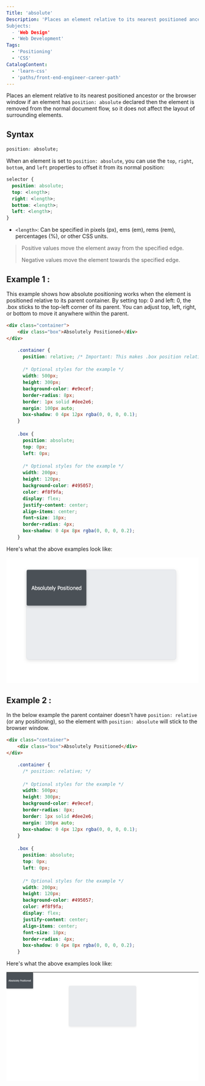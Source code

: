```yaml
---
Title: 'absolute' 
Description: 'Places an element relative to its nearest positioned ancestor or the browser window. 
Subjects: 
  - 'Web Design'
  - 'Web Development'
Tags:
  - 'Positioning'
  - 'CSS'
CatalogContent:
  - 'learn-css'
  - 'paths/front-end-engineer-career-path'
---
```


Places an element relative to its nearest positioned ancestor or the browser window if an element has `position: absolute`  declared then the element is removed from the normal document flow, so it does not affect the layout of surrounding elements.

## Syntax

```css
position: absolute;
```

When an element is set to `position: absolute`, you can use the `top`, `right`, `bottom`, and `left` properties to offset it from its normal position:

```css
selector {
  position: absolute;
  top: <length>;
  right: <length>;
  bottom: <length>;
  left: <length>;
}
```

- `<length>`: Can be specified in pixels (px), ems (em), rems (rem), percentages (%), or other CSS units.

> Positive values move the element away from the specified edge.
>
> Negative values move the element towards the specified edge.

## Example 1 : 

This example shows how absolute positioning works when the element is positioned relative to its parent container. By setting top: 0 and left: 0, the .box sticks to the top-left corner of its parent. You can adjust top, left, right, or bottom to move it anywhere within the parent.

```html
<div class="container">
    <div class="box">Absolutely Positioned</div>
</div>
```

```css
    .container {
      position: relative; /* Important: This makes .box position relative to .container */

      /* Optional styles for the example */
      width: 500px;
      height: 300px;
      background-color: #e9ecef;
      border-radius: 8px;
      border: 1px solid #dee2e6; 
      margin: 100px auto;
      box-shadow: 0 4px 12px rgba(0, 0, 0, 0.1); 
    }

    .box {
      position: absolute;
      top: 0px;
      left: 0px;

      /* Optional styles for the example */
      width: 200px;
      height: 120px;
      background-color: #495057;
      color: #f8f9fa;
      display: flex;
      justify-content: center;
      align-items: center;
      font-size: 18px;
      border-radius: 4px;
      box-shadow: 0 4px 8px rgba(0, 0, 0, 0.2); 
    }
```

Here's what the above examples look like:

![Box at top-left of parent](https://raw.githubusercontent.com/Codecademy/docs/main/media/css-position-absolute-ex1.png)


## Example 2 : 

In the below example the parent container doesn't have `position: relative` (or any positioning),  so the element with `position: absolute` will stick to the browser window.

```html
<div class="container">
    <div class="box">Absolutely Positioned</div>
</div>
```

```css
    .container {
      /* position: relative; */

      /* Optional styles for the example */
      width: 500px;
      height: 300px;
      background-color: #e9ecef;
      border-radius: 8px;
      border: 1px solid #dee2e6; 
      margin: 100px auto;
      box-shadow: 0 4px 12px rgba(0, 0, 0, 0.1); 
    }

    .box {
      position: absolute;
      top: 0px;
      left: 0px;
      
      /* Optional styles for the example */
      width: 200px;
      height: 120px;
      background-color: #495057;
      color: #f8f9fa;
      display: flex;
      justify-content: center;
      align-items: center;
      font-size: 18px;
      border-radius: 4px;
      box-shadow: 0 4px 8px rgba(0, 0, 0, 0.2); 
    }
```

Here's what the above examples look like:

![Box at top-left of window.](https://raw.githubusercontent.com/Codecademy/docs/main/media/css-position-absolute-ex2.png)